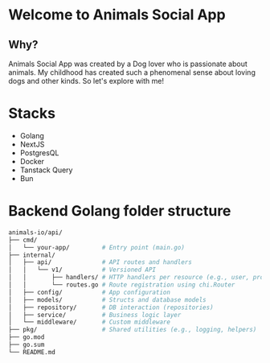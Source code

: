 # Welcome to Animals Social App

## Why?
Animals Social App was created by a Dog lover who is passionate about animals. My childhood has created such a phenomenal sense about loving dogs and other kinds. So let's explore with me!

# Stacks
- Golang
- NextJS
- PostgresQL
- Docker
- Tanstack Query
- Bun


# Backend Golang folder structure

```graphql
animals-io/api/
├── cmd/
│   └── your-app/         # Entry point (main.go)
├── internal/
│   ├── api/              # API routes and handlers
│   │   └── v1/           # Versioned API
│   │       ├── handlers/ # HTTP handlers per resource (e.g., user, product)
│   │       └── routes.go # Route registration using chi.Router
│   ├── config/           # App configuration
│   ├── models/           # Structs and database models
│   ├── repository/       # DB interaction (repositories)
│   ├── service/          # Business logic layer
│   └── middleware/       # Custom middleware
├── pkg/                  # Shared utilities (e.g., logging, helpers)
├── go.mod
├── go.sum
└── README.md

```

